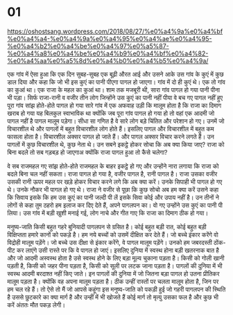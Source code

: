 # 01 


https://oshostsang.wordpress.com/2018/08/27/%e0%a4%9a%e0%a4%bf%e0%a4%a4-%e0%a4%9a%e0%a4%95%e0%a4%ae%e0%a4%95-%e0%a4%b2%e0%a4%be%e0%a4%97%e0%a5%87-%e0%a4%a8%e0%a4%be%e0%a4%b9%e0%a4%bf%e0%a4%82-%e0%a4%aa%e0%a5%8d%e0%a4%b0%e0%a4%b5%e0%a4%9a/


एक गांव में ऐसा हुआ कि एक दिन सुबह-सुबह एक बूढ़ी औरत आई और उसने आके उस गांव के कुएं में कुछ डाल दिया और कहा कि जो भी इस कुएं का पानी पीएगा पागल हो जाएगा। गांव में दो ही कुएं थे। एक तो गांव का कुआं था। एक राजा के महल का कुआं था। शाम तक मजबूरी थी, सारा गांव पागल हो गया पानी पीना भी पड़ा। सिर्फ राजा-रानी व वजीर तीन लोग जिन्होंने उस कुएं का पानी नहीं पीया वे बच गए पागल नहीं हुए पूरा गांव सांझ होते-होते पागल हो गया सारे गांव में एक अफवाह उड़ी कि मालूम होता है कि राजा का दिमाग खराब हो गया यह बिलकुल स्वाभाविक था क्योंकि जब पूरा गांव पागल हो गया हो तो वहां एक आदमी जो पागल नहीं है पागल मालूम पड़ेगा। सीधा सा गणित है वे सारे लोग बड़े चिंतित और परेशान हो गए। उनमें जो विचारशील थे और पागलों में बहुत विचारशील लोग होते हैं। इसलिए पागल और विचारशील में बहुत कम फासला होता है। विचारशील अक्सर पागल हो जाते हैं। और पागल अक्सर विचार करने लगते हैं। उन पागलों में कुछ विचारशील थे, कुछ नेता थे। उन सबने इकट्ठे होकर सोचा कि अब क्या किया जाए? राजा को बिना बदले तो सब गड़बड़ हो जाएगाअ क्योंकि राजा पागल हुआ तो कैसे चलेगा?

वे सब राजमहल गए सांझ होते-होते राजमहल के बाहर इकट्ठे हो गए और उन्होंने नारा लगाया कि राजा को बदले बिना चल नहीं सकता। राजा पागल हो गया है, वजीर पागल है, रानी पागल है। राजा उसका वजीर उसकी रानी ऊपर महल पर खड़े होकर विचार करने लगे कि अब क्या करें। उनके सिपाही भी पागल हो गए थे। उनके नौकर भी पागल हो गए थे। राजा ने वजीर से पूछा कि कुछ सोचो अब हम क्या करें उसने कहा कि सिवाय इसके कि हम उस कुएं का पानी जल्दी पी लें इसके सिवा कोई और उपाय नहीं है। उन तीनों ने लोगों से कहा तुम ठहरो हम इलाज कर दिए देते हैं, अपने पागलपन का। वो गए उन्होंने उस कुएं का पानी पी लिया। उस गांव में बड़ी खुशी मनाई गई, लोग नाचे और गीत गाए कि राजा का दिमाग ठीक हो गया।

मनुष्य-जाति किसी बहुत गहरे बुनियादी पागलपन से ग्रसित है। कोई बहुत बड़ी रात, कोई बहुत बड़ी विक्षिप्तता हमारे कानों को पकड़े है। हम नये बच्चों को उसमें दीक्षित कर देते हैं। जो बच्चे इंकार करेंगे वो विद्रोही मालूम पड़ेंगे। जो बच्चे उस दीक्षा से इंकार करेंगे, वे पागल मालूम पड़ेंगे। उनको हम जबरदस्ती ठोंक-पीट कर लाएंगे उसी रास्ते पर कि वे पागल हो जाएं। इसलिए दुनिया में स्वस्थ होना बड़ी खतरनाक बात है और जो आदमी अस्वस्थ होता है उसे स्वस्थ होने के लिए बड़ा मूल्य चुकाना पड़ता है। किसी को गोली खानी पड़ती है, किसी को जहर पीना पड़ता है, किसी को सूली पर लटक जाना पड़ता है। पागलों की दुनिया में भी स्वस्थ आदमी बरदाश्त नहीं किए जाते। इन पागलों की दुनिया में जो जितना बड़ा पागल हो उतना प्रीतिकर मालूम पड़ता है। क्योंकि वह अपना मालूम पड़ता है। ठीक उन्हीं रास्तों पर चलता मालूम होता है, जिन पर हम चल रहे हैं। तो ऐसे तो मैं जो आपसे कहूंगा इस मनुष्य-जाति को पकड़ी हुई जो गहरी पागलपन की स्थिति है उससे छुटकारे का क्या मार्ग है और उन्हीं में भी खोजते हैं कोई मार्ग तो मृत्यु उसका फल है और कुछ भी करें अंततः मौत पकड़ लेगी। 